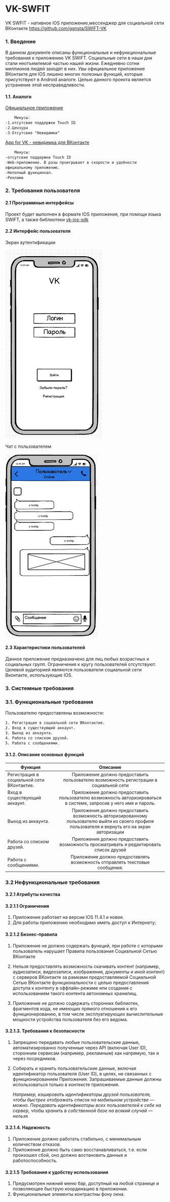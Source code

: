 # VK-SWFIT
VK SWFIT - нативное iOS приложение,мессенджер для социальной сети ВКонтакте https://github.com/ggnsta/SWIFT-VK
### 1. Введение
В данном документе описаны функциональные и нефункциональные требования к приложению VK SWIFT. Социальные сети в наши дни стали неотъемлемой частью нашей жизни. Ежедневно сотни миллионов людей заходят в них. Увы официальное приложение ВКонтакте для IOS лишено многих полезных функций, которые присутствуют в Android аналоге. Целью данного проекта является устранение этой несправедливости.
#### 1.1. Аналоги
[Официальное приложение](https://itunes.apple.com/us/app/vk/id564177498?mt=8)

 		Минусы:
    -1.отсутсвие поддержки Touch ID 
    -2.Цензура 
    -3.Отсутсвие "Невидимки"
[App for VK - невидимка для ВКонтакте](https://itunes.apple.com/us/app/app-for-vk-%D0%BD%D0%B5%D0%B2%D0%B8%D0%B4%D0%B8%D0%BC%D0%BA%D0%B0-%D0%B4%D0%BB%D1%8F-%D0%B2%D0%BA%D0%BE%D0%BD%D1%82%D0%B0%D0%BA%D1%82%D0%B5-%D0%B2%D0%BA/id1067670987?mt=8)
 
 		Минусы:
    -отсутсвие поддержки Touch ID	 
    -Web-приложение. В разы проигрывает в скорости и удобности официальному приложению.
    -Неполный функционал.
    -Реклама


 ### 2. Требования пользователя
 
 #### 2.1 Программные интерфейсы
  
  Проект будет выполнен в формате IOS приложения, при помощи языка SWIFT, а также библиотеки [vk-ios-sdk](https://github.com/VKCOM/vk-ios-sdk)
  #### 2.2 Интерфейс пользователя
     
Экран аутентификации

![alt-текст](https://github.com/ggnsta/VK-SWFIT/blob/master/Documentation/mockups/%D0%B0%D0%B2%D1%82%D0%BE%D1%80%D0%B8%D0%B7%D0%B0%D1%86%D0%B8%D1%8F.png )



Чат с пользователем

![alt-текст](https://github.com/ggnsta/VK-SWFIT/blob/master/Documentation/mockups/%D0%A7%D0%B0%D1%82%20%D1%81%20%D0%BF%D0%BE%D0%BB%D1%8C%D0%B7%D0%BE%D0%B2%D0%B0%D1%82%D0%B5%D0%BB%D0%B5%D0%BC.png
 )






#### 2.3 Характеристики пользователей
Данное приложение предназначено для лиц любых возрастных и социальных групп. Ограничения к кругу пользователей отсутствуют. Целевой аудиторией являются пользователи социальной сети Вконтакте, использующие IOS.


 ### 3. Системные требования
 
 ### 3.1. Функциональные требования
 
 Пользователю предоставлены возможности:
 
    1. Регистрация в социальной сети ВКонтактие.
    2. Вход в существующий аккаунт.
    3. Выход из аккаунта.
    4. Работа со списком друзей.
    5. Работа с сообщениями.
 
    
    
 #### 3.1.2. Описание основных функций
   
   | Функция       | Описание           | 
| ------------- |:------------------:| 
| Регистрация в социальной сети ВКонтактие.    | Приложение должно предоставить пользователю возможность регистрации в социальной сети     | 
| Вход в существующий аккаунт.    | Приложение должно предоставить пользователю возможность авторизироваться в системе, запросив у него имя и пароль.|  
| Выход из аккаунта.  | Приложения должно предоставить возможность авторизированному пользователю выйти из своего профиля пользователя и вернуть его на экран авторизации         |      
| Работа со списком друзей. |  Приложения должно предоставить возможность просматривать и редактировать список друзей        |   
| Работа с сообщениями. | Приложение должно предоставлять возможность  отправлять текстовые  сообщения.       |   



  


### 3.2 Нефункциональные требования

#### 3.2.1 Атрибуты качества

#### 3.2.1.1 Ограничения

1. Приложение работает на версии IOS 11.4.1 и новее.
2. Для работы приложению необходимо иметь доступ к Интернету;

#### 3.2.1.2 Бизнес-правила

1. Приложение не должно содержать функций, при работе с которыми пользователь нарушает Правила пользования Социальной Сетью ВКонтакте 

2. Нельзя предоставлять возможность скачивать контент (например, аудиозаписи, видеозаписи, изображения, документы и иной контент) с серверов ВКонтакте за рамками предоставляемой Социальной Сетью ВКонтакте функциональности с целью предоставления доступа к контенту в оффлайн-режиме или создания с использованием такого контента автономных хранилищ. 

3. Приложение не должно содержать сторонних библиотек, фрагментов кода, не имеющих прямого отношения к его функционированию, в том числе эксплуатирующих вычислительные мощности устройства пользователя без его ведома. 

#### 3.2.1.3. Требования к безопасности

1. Запрещено передавать любые пользовательские данные, автоматизированно полученные через API (включая User ID), сторонним сервисам (например, рекламным) как напрямую, так и через посредников. 

2. Собирать и хранить пользовательские данные, включая идентификатор пользователя (User ID), в целях, не связанных с функционированием Приложения. Запрашиваемые данные должны использоваться только в контексте приложения. 
   
   <i>Например, кэшировать идентификаторы друзей пользователя, чтобы быстрее отображать список на мобильном устройстве — можно. Передавать идентификаторы всех пользователей к себе на сервер, чтобы хранить в собственной базе на всякий случай — нельзя.</i>
   
#### 3.2.1.4. Надежность
   
   1. Приложение должно работать стабильно, с минимальным количеством отказов.
   2. Приложение должно быть само восстанавливаться, т.е. если произошел сбой, оно должно востановить данные и работоспособность.
   
#### 3.2.1.5 Требования к удобству использования

1. Предусмотрен нижний меню бар, доступный на любой странице и позволяющее быструю координацию в приложении.
2. Функциональные элементы контрастны фону окна.
